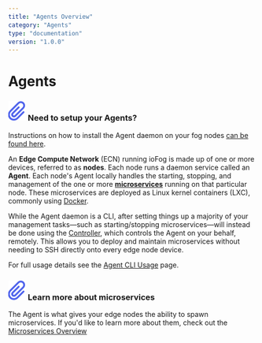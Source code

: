 ```yaml
---
title: "Agents Overview"
category: "Agents"
type: "documentation"
version: "1.0.0"
---
```


# Agents
<aside class="notifications note">
  <h3><img src="/images/icos/ico-note.svg" alt=""> Need to setup your Agents?</h3>
  <p>Instructions on how to install the Agent daemon on your fog nodes <a href="setup-your-agents">can be found here</a>.</p>
</aside>

An **Edge Compute Network** (ECN) running ioFog is made up of one or more devices, referred to as **nodes**. Each node runs a daemon service called an **Agent**. Each node's Agent locally handles the starting, stopping, and management of the one or more [**microservices**](microservices-overview) running on that particular node. These microservices are deployed as Linux kernel containers (LXC), commonly using [Docker](https://docs.docker.com/engine/docker-overview/#the-docker-platform).

While the Agent daemon is a CLI, after setting things up a majority of your management tasks—such as starting/stopping microservices—will instead be done using the [Controller](controller-overview), which controls the Agent on your behalf, remotely. This allows you to deploy and maintain microservices without needing to SSH directly onto every edge node device.

For full usage details see the [Agent CLI Usage](agent-cli-usage) page.

<aside class="notifications note">
  <h3><img src="/images/icos/ico-note.svg" alt=""> Learn more about microservices</h3>
  <p>The Agent is what gives your edge nodes the ability to spawn microservices. If you'd like to learn more about them, check out the <a href="microservices-overview">Microservices Overview</a></p>
</aside>
